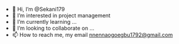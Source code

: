 - 👋 Hi, I’m @Sekani179
- 👀 I’m interested in project management 
- 🌱 I’m currently learning ...
- 💞️ I’m looking to collaborate on ...
- 📫 How to reach me, my email nnennaogoegbu1792@gmail.com

<!---
Sekani179/Sekani179 is a ✨ special ✨ repository because its `README.md` (this file) appears on your GitHub profile.
You can click the Preview link to take a look at your changes.
--->
